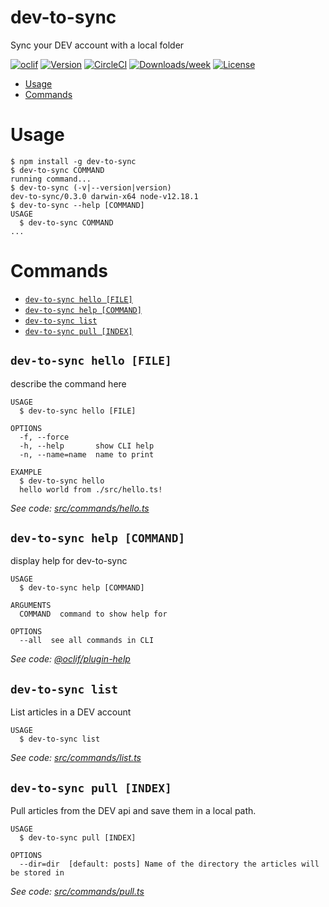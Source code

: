 dev-to-sync
===========

Sync your DEV account with a local folder

[![oclif](https://img.shields.io/badge/cli-oclif-brightgreen.svg)](https://oclif.io)
[![Version](https://img.shields.io/npm/v/dev-to-sync.svg)](https://npmjs.org/package/dev-to-sync)
[![CircleCI](https://circleci.com/gh/beeman/dev-to-sync/tree/master.svg?style=shield)](https://circleci.com/gh/beeman/dev-to-sync/tree/master)
[![Downloads/week](https://img.shields.io/npm/dw/dev-to-sync.svg)](https://npmjs.org/package/dev-to-sync)
[![License](https://img.shields.io/npm/l/dev-to-sync.svg)](https://github.com/beeman/dev-to-sync/blob/master/package.json)

<!-- toc -->
* [Usage](#usage)
* [Commands](#commands)
<!-- tocstop -->
# Usage
<!-- usage -->
```sh-session
$ npm install -g dev-to-sync
$ dev-to-sync COMMAND
running command...
$ dev-to-sync (-v|--version|version)
dev-to-sync/0.3.0 darwin-x64 node-v12.18.1
$ dev-to-sync --help [COMMAND]
USAGE
  $ dev-to-sync COMMAND
...
```
<!-- usagestop -->
# Commands
<!-- commands -->
* [`dev-to-sync hello [FILE]`](#dev-to-sync-hello-file)
* [`dev-to-sync help [COMMAND]`](#dev-to-sync-help-command)
* [`dev-to-sync list`](#dev-to-sync-list)
* [`dev-to-sync pull [INDEX]`](#dev-to-sync-pull-index)

## `dev-to-sync hello [FILE]`

describe the command here

```
USAGE
  $ dev-to-sync hello [FILE]

OPTIONS
  -f, --force
  -h, --help       show CLI help
  -n, --name=name  name to print

EXAMPLE
  $ dev-to-sync hello
  hello world from ./src/hello.ts!
```

_See code: [src/commands/hello.ts](https://github.com/beeman/dev-to-sync/blob/v0.3.0/src/commands/hello.ts)_

## `dev-to-sync help [COMMAND]`

display help for dev-to-sync

```
USAGE
  $ dev-to-sync help [COMMAND]

ARGUMENTS
  COMMAND  command to show help for

OPTIONS
  --all  see all commands in CLI
```

_See code: [@oclif/plugin-help](https://github.com/oclif/plugin-help/blob/v3.1.0/src/commands/help.ts)_

## `dev-to-sync list`

List articles in a DEV account

```
USAGE
  $ dev-to-sync list
```

_See code: [src/commands/list.ts](https://github.com/beeman/dev-to-sync/blob/v0.3.0/src/commands/list.ts)_

## `dev-to-sync pull [INDEX]`

Pull articles from the DEV api and save them in a local path.

```
USAGE
  $ dev-to-sync pull [INDEX]

OPTIONS
  --dir=dir  [default: posts] Name of the directory the articles will be stored in
```

_See code: [src/commands/pull.ts](https://github.com/beeman/dev-to-sync/blob/v0.3.0/src/commands/pull.ts)_
<!-- commandsstop -->
